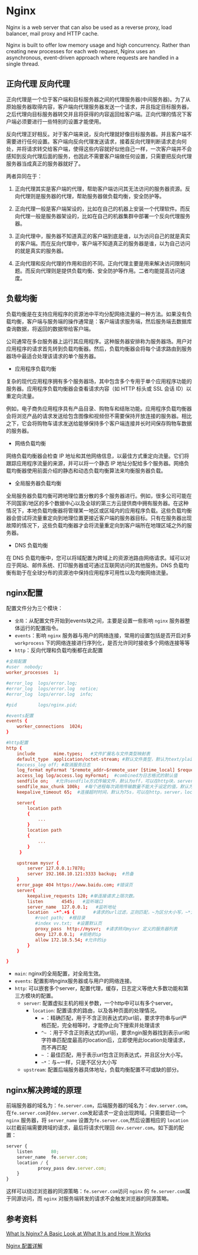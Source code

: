 # Nginx

Nginx is a web server that can also be used as a reverse proxy, load balancer, mail proxy and HTTP cache.

Nginx is built to offer low memory usage and high concurrency. Rather than creating new processes for each web request, Nginx uses an asynchronous, event-driven approach where requests are handled in a single thread.

## 正向代理 反向代理

正向代理是一个位于客户端和目标服务器之间的代理服务器(中间服务器)。为了从原始服务器取得内容，客户端向代理服务器发送一个请求，并且指定目标服务器，之后代理向目标服务器转交并且将获得的内容返回给客户端。正向代理的情况下客户端必须要进行一些特别的设置才能使用。

反向代理正好相反。对于客户端来说，反向代理就好像目标服务器。并且客户端不需要进行任何设置。客户端向反向代理发送请求，接着反向代理判断请求走向何处，并将请求转交给客户端，使得这些内容就好似他自己一样，一次客户端并不会感知到反向代理后面的服务，也因此不需要客户端做任何设置，只需要把反向代理服务器当成真正的服务器就好了。

两者异同在于：

1. 正向代理其实是客户端的代理，帮助客户端访问其无法访问的服务器资源。反向代理则是服务器的代理，帮助服务器做负载均衡，安全防护等。

2. 正向代理一般是客户端架设的，比如在自己的机器上安装一个代理软件。而反向代理一般是服务器架设的，比如在自己的机器集群中部署一个反向代理服务器。

3. 正向代理中，服务器不知道真正的客户端到底是谁，以为访问自己的就是真实的客户端。而在反向代理中，客户端不知道真正的服务器是谁，以为自己访问的就是真实的服务器。

4. 正向代理和反向代理的作用和目的不同。正向代理主要是用来解决访问限制问题。而反向代理则是提供负载均衡、安全防护等作用。二者均能提高访问速度。

## 负载均衡

负载均衡是在支持应用程序的资源池中平均分配网络流量的一种方法。如果没有负载均衡，客户端与服务端的操作通常是：客户端请求服务端，然后服务端去数据库查询数据，将返回的数据带给客户端。

公司通常在多台服务器上运行其应用程序。这种服务器安排称为服务器场。用户对应用程序的请求首先转到负载均衡器。然后，负载均衡器会将每个请求路由到服务器场中最适合处理该请求的单个服务器。

- 应用程序负载均衡

复杂的现代应用程序拥有多个服务器场，其中包含多个专用于单个应用程序功能的服务器。应用程序负载均衡器会查看请求内容（如 HTTP 标头或 SSL 会话 ID）以重定向流量。

例如，电子商务应用程序具有产品目录、购物车和结账功能。应用程序负载均衡器会将浏览产品的请求发送给包含图像和视频但不需要保持开放连接的服务器。相比之下，它会将购物车请求发送给能够保持多个客户端连接并长时间保存购物车数据的服务器。

- 网络负载均衡

网络负载均衡器会检查 IP 地址和其他网络信息，以最佳方式重定向流量。它们将跟踪应用程序流量的来源，并可以将一个静态 IP 地址分配给多个服务器。网络负载均衡器使用前面介绍的静态和动态负载均衡算法来均衡服务器负载。

- 全局服务器负载均衡

全局服务器负载均衡可跨地理位置分散的多个服务器进行。例如，很多公司可能在不同国家/地区的多个数据中心以及全球的第三方云提供商中拥有服务器。在这种情况下，本地负载均衡器将管理某一地区或区域内的应用程序负载。这些负载均衡器会尝试将流量重定向到地理位置更接近客户端的服务器目标。只有在服务器出现故障的情况下，这些负载均衡器才会将流量重定向到客户端所在地理区域之外的服务器。

- DNS 负载均衡

在 DNS 负载均衡中，您可以将域配置为跨域上的资源池路由网络请求。域可以对应于网站、邮件系统、打印服务器或可通过互联网访问的其他服务。DNS 负载均衡有助于在全球分布的资源池中保持应用程序可用性以及均衡网络流量。

## nginx配置

配置文件分为三个模块：

- `全局`：从配置文件开始到events块之间，主要是设置一些影响 `nginx` 服务器整体运行的配置指令。
- `events`：影响 `nginx` 服务器与用户的网络连接，常用的设置包括是否开启对多 `workprocess` 下的网络连接进行序列化，是否允许同时接收多个网络连接等等
- `http`：反向代理和负载均衡都在此配置

```conf
#全局配置
#user  nobody;
worker_processes  1;

#error_log  logs/error.log;
#error_log  logs/error.log  notice;
#error_log  logs/error.log  info;

#pid        logs/nginx.pid;

#events配置
events { 
    worker_connections  1024;
}

#http配置
http {
    include       mime.types;   #文件扩展名与文件类型映射表
    default_type  application/octet-stream; #默认文件类型，默认为text/plain
    #access_log off; #取消服务日志    
    log_format myFormat '$remote_addr–$remote_user [$time_local] $request $status $body_bytes_sent $http_referer $http_user_agent $http_x_forwarded_for'; #自定义格式
    access_log log/access.log myFormat;  #combined为日志格式的默认值
    sendfile on;   #允许sendfile方式传输文件，默认为off，可以在http块，server块，location块。
    sendfile_max_chunk 100k;  #每个进程每次调用传输数量不能大于设定的值，默认为0，即不设上限。
    keepalive_timeout 65;  #连接超时时间，默认为75s，可以在http，server，location块。

    server{ 
        location path
        {
            ...
        }
        location path
        {
            ...
        }
     }

    upstream mysvr {   
        server 127.0.0.1:7878;
        server 192.168.10.121:3333 backup;  #热备
    }
    error_page 404 https://www.baidu.com; #错误页
    server{
        keepalive_requests 120; #单连接请求上限次数。
        listen       4545;   #监听端口
        server_name  127.0.0.1;   #监听地址       
        location  ~*^.+$ {       #请求的url过滤，正则匹配，~为区分大小写，~*为不区分大小写。
           #root path;  #根目录
           #index vv.txt;  #设置默认页
           proxy_pass  http://mysvr;  #请求转向mysvr 定义的服务器列表
           deny 127.0.0.1;  #拒绝的ip
           allow 172.18.5.54; #允许的ip           
        } 
    }

}
```

- `main`: nginx的全局配置，对全局生效。
- `events`: 配置影响nginx服务器或与用户的网络连接。
- `http`: 可以嵌套多个server，配置代理，缓存，日志定义等绝大多数功能和第三方模块的配置。
  - `server`: 配置虚拟主机的相关参数，一个http中可以有多个server。
    - `location`: 配置请求的路由，以及各种页面的处理情况。
      - `=` ：精确匹配，用于不含正则表达式的url前，要求字符串与url严格匹配，完全相等时，才能停止向下搜索并处理请求
      - `^~` ：用于不含正则表达式的url前，要求ngin服务器找到表示url和字符串匹配度最高的location后，立即使用此location处理请求，而不再匹配
      - `~` ：最佳匹配，用于表示url包含正则表达式，并且区分大小写。
      - `~*`：与~一样，只是不区分大小写
  - `upstream`: 配置后端服务器具体地址，负载均衡配置不可或缺的部分。

## nginx解决跨域的原理

前端服务器的域名为：`fe.server.com`，后端服务器的域名为：`dev.server.com`。在`fe.server.com`对`dev.server.com`发起请求一定会出现跨域。只需要启动一个 `nginx` 服务器，将 `server_name` 设置为`fe.server.com`,然后设置相应的 `location` 以拦截前端需要跨域的请求，最后将请求代理回 `dev.server.com`。如下面的配置：

```js
server {
    listen       80;
    server_name  fe.server.com;
    location / {
            proxy_pass dev.server.com;
    }
}
```

这样可以绕过浏览器的同源策略：`fe.server.com`访问 `nginx` 的 `fe.server.com`属于同源访问，而 `nginx` 对服务端转发的请求不会触发浏览器的同源策略。

## 参考资料

[What Is Nginx? A Basic Look at What It Is and How It Works](https://kinsta.com/knowledgebase/what-is-nginx/)

[Nginx 配置详解](https://www.runoob.com/w3cnote/nginx-setup-intro.html)
